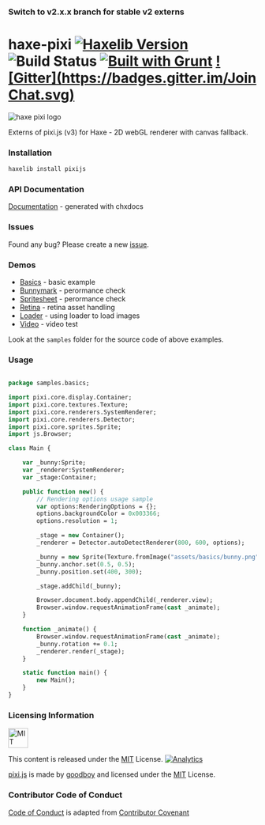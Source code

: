 ### Switch to v2.x.x branch for stable v2 externs ###

# haxe-pixi [![Haxelib Version](https://img.shields.io/github/tag/adireddy/haxe-pixi.svg?style=flat&label=haxelib)](http://lib.haxe.org/p/pixijs) ![Build Status](https://travis-ci.org/adireddy/haxe-pixi.svg?branch=master) [![Built with Grunt](https://cdn.gruntjs.com/builtwith.png)](http://gruntjs.com/) [![Gitter](https://badges.gitter.im/Join Chat.svg)](https://gitter.im/adireddy/haxe-pixi?utm_source=badge&utm_medium=badge&utm_campaign=pr-badge&utm_content=badge)
![haxe pixi logo](https://raw.githubusercontent.com/adireddy/haxe-pixi/master/logo.png)

Externs of pixi.js (v3) for Haxe - 2D webGL renderer with canvas fallback.

### Installation ###

```haxe
haxelib install pixijs
```
### API Documentation ###

[Documentation](http://adireddy.github.io/docs/haxe-pixi/v3/) - generated with chxdocs

### Issues ###

Found any bug? Please create a new [issue](https://github.com/adireddy/haxe-pixi/issues/new).

### Demos ###

* [Basics](http://adireddy.github.io/demos/haxe-pixi/v3/basics.html) - basic example
* [Bunnymark](http://adireddy.github.io/demos/haxe-pixi/v3/bunnymark.html) - perormance check
* [Spritesheet](http://adireddy.github.io/demos/haxe-pixi/v3/spritesheet.html) - perormance check
* [Retina](http://adireddy.github.io/demos/haxe-pixi/v3/retina.html) - retina asset handling
* [Loader](http://adireddy.github.io/demos/haxe-pixi/v3/loader.html) - using loader to load images
* [Video](http://adireddy.github.io/demos/haxe-pixi/v3/video.html) - video test

Look at the `samples` folder for the source code of above examples.

### Usage ###

```haxe

package samples.basics;

import pixi.core.display.Container;
import pixi.core.textures.Texture;
import pixi.core.renderers.SystemRenderer;
import pixi.core.renderers.Detector;
import pixi.core.sprites.Sprite;
import js.Browser;

class Main {

	var _bunny:Sprite;
	var _renderer:SystemRenderer;
	var _stage:Container;

	public function new() {
		// Rendering options usage sample
		var options:RenderingOptions = {};
		options.backgroundColor = 0x003366;
		options.resolution = 1;

		_stage = new Container();
		_renderer = Detector.autoDetectRenderer(800, 600, options);

		_bunny = new Sprite(Texture.fromImage("assets/basics/bunny.png"));
		_bunny.anchor.set(0.5, 0.5);
		_bunny.position.set(400, 300);

		_stage.addChild(_bunny);

		Browser.document.body.appendChild(_renderer.view);
		Browser.window.requestAnimationFrame(cast _animate);
	}

	function _animate() {
		Browser.window.requestAnimationFrame(cast _animate);
		_bunny.rotation += 0.1;
		_renderer.render(_stage);
	}

	static function main() {
		new Main();
	}
}
```

### Licensing Information ###

<a rel="license" href="http://opensource.org/licenses/MIT">
<img alt="MIT license" height="40" src="http://upload.wikimedia.org/wikipedia/commons/c/c3/License_icon-mit.svg" /></a>

This content is released under the [MIT](http://opensource.org/licenses/MIT) License. [![Analytics](https://ga-beacon.appspot.com/UA-31531781-2/haxe-pixi/)](https://github.com/igrigorik/ga-beacon)

[pixi.js](https://github.com/GoodBoyDigital/pixi.js) is made by [goodboy](http://www.goodboydigital.com/) and licensed under the [MIT](http://opensource.org/licenses/MIT) License.

### Contributor Code of Conduct ###

[Code of Conduct](https://github.com/CoralineAda/contributor_covenant) is adapted from [Contributor Covenant](http://contributor-covenant.org/version/1/0/0/)
